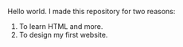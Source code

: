 Hello world.
I made this repository for two reasons:
1) To learn HTML and more.
2) To design my first website.
